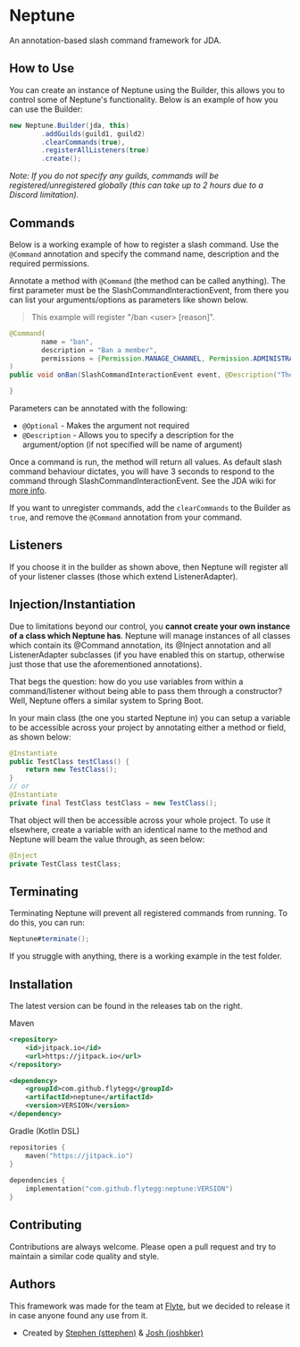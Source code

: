 
# Neptune

An annotation-based slash command framework for JDA.

## How to Use

You can create an instance of Neptune using the Builder, this allows you to control some of Neptune's functionality. Below is an example of how you can use the Builder:
```java
new Neptune.Builder(jda, this)
        .addGuilds(guild1, guild2)
        .clearCommands(true),
        .registerAllListeners(true)
        .create();
```

*Note: If you do not specify any guilds, commands will be registered/unregistered globally (this can take up to 2 hours due to a Discord limitation).*

## Commands
Below is a working example of how to register a slash command. Use the `@Command` annotation and specify the command name, description and the required permissions.

Annotate a method with `@Command` (the method can be called anything). The first parameter must be the SlashCommandInteractionEvent, from there you can list your arguments/options as parameters like shown below.

> This example will register "/ban &lt;user> [reason]".

```java
@Command(
        name = "ban",
        description = "Ban a member",
        permissions = {Permission.MANAGE_CHANNEL, Permission.ADMINISTRATOR}
)
public void onBan(SlashCommandInteractionEvent event, @Description("The user you wish to mute") User user, @Optional String reason ){

}
```
Parameters can be annotated with the following:
* `@Optional` - Makes the argument not required
* `@Description` - Allows you to specify a description for the argument/option (if not specified will be name of argument)

Once a command is run, the method will return all values. As default slash command behaviour dictates, you will have 3 seconds to respond to the command through SlashCommandInteractionEvent. See the JDA wiki for [more info](https://github.com/DV8FromTheWorld/JDA/wiki/Interactions).

If you want to unregister commands, add the `clearCommands` to the Builder as `true`, and remove the `@Command` annotation from your command.

## Listeners

If you choose it in the builder as shown above, then Neptune will register all of your listener classes (those which extend ListenerAdapter).


## Injection/Instantiation
Due to limitations beyond our control, you **cannot create your own instance of a class which Neptune has**. Neptune will manage instances of all classes which contain its @Command annotation, its @Inject annotation and all ListenerAdapter subclasses (if you have enabled this on startup, otherwise just those that use the aforementioned annotations).

That begs the question: how do you use variables from within a command/listener without being able to pass them through a constructor? Well, Neptune offers a similar system to Spring Boot.

In your main class (the one you started Neptune in) you can setup a variable to be accessible across your project by annotating either a method or field, as shown below:

```java
@Instantiate
public TestClass testClass() {
    return new TestClass();
}
// or
@Instantiate
private final TestClass testClass = new TestClass();
```
That object will then be accessible across your whole project. To use it elsewhere, create a variable with an identical name to the method and Neptune will beam the value through, as seen below:
```java
@Inject
private TestClass testClass;
```

## Terminating

Terminating Neptune will prevent all registered commands from running. To do this, you can run:
```java
Neptune#terminate();
```

If you struggle with anything, there is a working example in the test folder.

## Installation

The latest version can be found in the releases tab on the right.

Maven
```xml
<repository>
    <id>jitpack.io</id>
    <url>https://jitpack.io</url>
</repository>
```  
```xml
<dependency>
    <groupId>com.github.flytegg</groupId>
    <artifactId>neptune</artifactId>
    <version>VERSION</version>
</dependency>
```

Gradle (Kotlin DSL)
```kt
repositories {
    maven("https://jitpack.io")
}
        
dependencies {
    implementation("com.github.flytegg:neptune:VERSION")
}
```  

## Contributing

Contributions are always welcome. Please open a pull request and try to maintain a similar code quality and style.


## Authors

This framework was made for the team at [Flyte](https://flyte.gg), but we decided to release it in case anyone found any use from it.



- Created by [Stephen (sttephen)](https://github.com/sttephen) & [Josh (joshbker)](https://github.com/joshbker)
